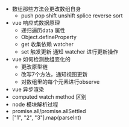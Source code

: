- 数组那些方法会更改数组自身
  - push pop shift unshift splice reverse sort
- vue 响应式数据原理
  - 递归遍历data 属性
  - Object.defineProperty
  - get 收集依赖 watcher
  - set 触发更新 通知 watcher 进行更新操作
- vue 如何检测数组变化的
  - 更改原型链
  - 改写7个方法，通知视图更新
  - 对数组里的每个元素进行observe
- vue 异步渲染
- computed watch method 区别
- node 模块解析过程
- promise.all/promise.allSettled
- ["1", "2", "3"].map(parseInt)